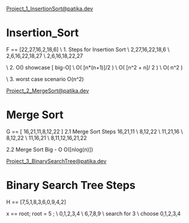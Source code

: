Project_1_InsertionSort@patika.dev

# Insertion_Sort

F == [22,27,16,2,18,6]
\\  1. Steps for Insertion Sort
\\ 2,27,16,22,18,6
\\ 2,6,16,22,18,27
\\ 2,6,16,18,22,27

\\  2. O() showcase [ big-O]
\\ O( [n*(n+1)]/2 )
\\ O( [n^2 + n]/ 2 )
\\ O( n^2 )

\\  3. worst case scenario O(n^2)


Project_2_MergeSort@patika.dev

# Merge Sort
G == [ 16,21,11,8,12,22 ]
2.1 Merge Sort Steps
16,21,11
\\ 8,12,22
\\ 11,21,16
\\ 8,12,22
\\ 11,16,21
\\ 8,11,12,16,21,22

2.2 Merge Sort Big - O
O([nlog(n)])

Project_3_BinarySearchTree@patika.dev

# Binary Search Tree Steps
H == [7,5,1,8,3,6,0,9,4,2]

x == root; 
root = 5 ;
\\ 0,1,2,3,4
\\ 6,7,8,9
\\ search for 3
\\ choose 0,1,2,3,4 
